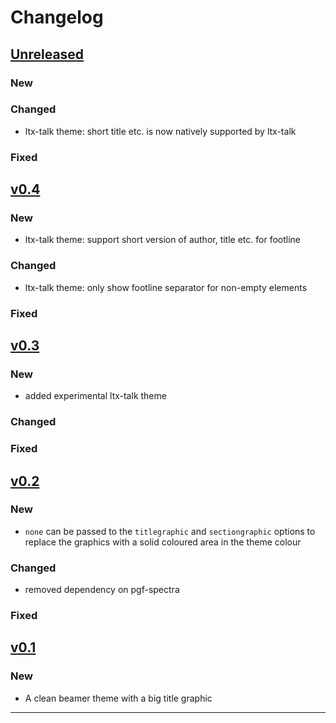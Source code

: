 # Changelog

## [Unreleased]

### New

### Changed

- ltx-talk theme: short title etc. is now natively supported by ltx-talk

### Fixed


## [v0.4]

### New

- ltx-talk theme: support short version of author, title etc. for footline

### Changed

- ltx-talk theme: only show footline separator for non-empty elements

### Fixed


## [v0.3]

### New

- added experimental ltx-talk theme

### Changed

### Fixed


## [v0.2]

### New

- `none` can be passed to the `titlegraphic` and `sectiongraphic` options to replace the graphics with a solid coloured area in the theme colour

### Changed

- removed dependency on pgf-spectra

### Fixed

## [v0.1]

### New

- A clean beamer theme with a big title graphic

------

[Unreleased]: https://github.com/samcarter/beamertheme-spectrum/compare/v0.4...HEAD
[v0.4]: https://github.com/samcarter/beamertheme-spectrum/compare/v0.3...v0.4
[v0.3]: https://github.com/samcarter/beamertheme-spectrum/compare/v0.2...v0.3
[v0.2]: https://github.com/samcarter/beamertheme-spectrum/compare/v0.1...v0.2
[v0.1]: https://github.com/samcarter/beamertheme-spectrum/compare/v0.0...v0.1
